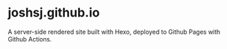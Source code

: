# joshsj.github.io

A server-side rendered site built with Hexo, deployed to Github Pages with Github Actions.
